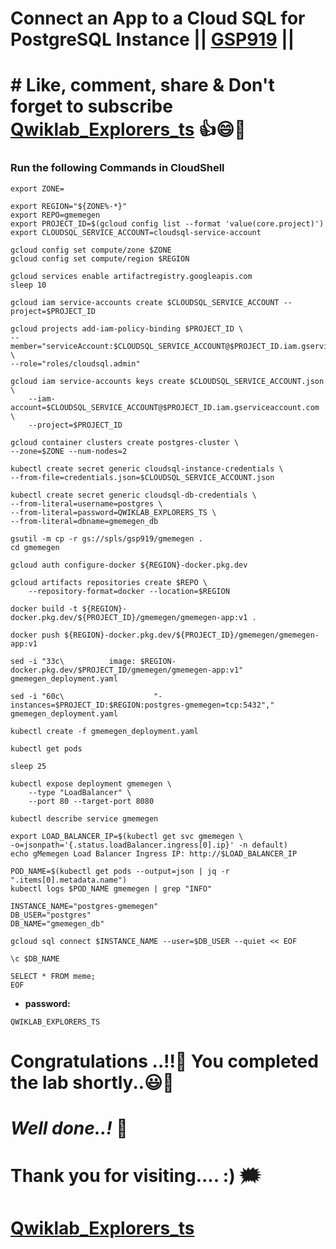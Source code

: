 # Connect an App to a Cloud SQL for PostgreSQL Instance || [GSP919](https://www.cloudskillsboost.google/focuses/57387?parent=catalog) ||

# # Like, comment, share & Don't forget to subscribe [Qwiklab_Explorers_ts](https://youtube.com/@titashshil?si=RgamNu1dc9jVIbJN) 👍😄🤝

### Run the following Commands in CloudShell

```
export ZONE=
```
```
export REGION="${ZONE%-*}"
export REPO=gmemegen
export PROJECT_ID=$(gcloud config list --format 'value(core.project)')
export CLOUDSQL_SERVICE_ACCOUNT=cloudsql-service-account

gcloud config set compute/zone $ZONE
gcloud config set compute/region $REGION

gcloud services enable artifactregistry.googleapis.com
sleep 10

gcloud iam service-accounts create $CLOUDSQL_SERVICE_ACCOUNT --project=$PROJECT_ID

gcloud projects add-iam-policy-binding $PROJECT_ID \
--member="serviceAccount:$CLOUDSQL_SERVICE_ACCOUNT@$PROJECT_ID.iam.gserviceaccount.com" \
--role="roles/cloudsql.admin"

gcloud iam service-accounts keys create $CLOUDSQL_SERVICE_ACCOUNT.json \
    --iam-account=$CLOUDSQL_SERVICE_ACCOUNT@$PROJECT_ID.iam.gserviceaccount.com \
    --project=$PROJECT_ID

gcloud container clusters create postgres-cluster \
--zone=$ZONE --num-nodes=2

kubectl create secret generic cloudsql-instance-credentials \
--from-file=credentials.json=$CLOUDSQL_SERVICE_ACCOUNT.json
    
kubectl create secret generic cloudsql-db-credentials \
--from-literal=username=postgres \
--from-literal=password=QWIKLAB_EXPLORERS_TS \
--from-literal=dbname=gmemegen_db

gsutil -m cp -r gs://spls/gsp919/gmemegen .
cd gmemegen

gcloud auth configure-docker ${REGION}-docker.pkg.dev

gcloud artifacts repositories create $REPO \
    --repository-format=docker --location=$REGION

docker build -t ${REGION}-docker.pkg.dev/${PROJECT_ID}/gmemegen/gmemegen-app:v1 .

docker push ${REGION}-docker.pkg.dev/${PROJECT_ID}/gmemegen/gmemegen-app:v1

sed -i "33c\          image: $REGION-docker.pkg.dev/$PROJECT_ID/gmemegen/gmemegen-app:v1" gmemegen_deployment.yaml

sed -i "60c\                    "-instances=$PROJECT_ID:$REGION:postgres-gmemegen=tcp:5432"," gmemegen_deployment.yaml

kubectl create -f gmemegen_deployment.yaml

kubectl get pods

sleep 25

kubectl expose deployment gmemegen \
    --type "LoadBalancer" \
    --port 80 --target-port 8080

kubectl describe service gmemegen

export LOAD_BALANCER_IP=$(kubectl get svc gmemegen \
-o=jsonpath='{.status.loadBalancer.ingress[0].ip}' -n default)
echo gMemegen Load Balancer Ingress IP: http://$LOAD_BALANCER_IP

POD_NAME=$(kubectl get pods --output=json | jq -r ".items[0].metadata.name")
kubectl logs $POD_NAME gmemegen | grep "INFO"

INSTANCE_NAME="postgres-gmemegen"
DB_USER="postgres"
DB_NAME="gmemegen_db"

gcloud sql connect $INSTANCE_NAME --user=$DB_USER --quiet << EOF

\c $DB_NAME

SELECT * FROM meme;
EOF

```

- **password:**

```
QWIKLAB_EXPLORERS_TS
```

# Congratulations ..!!🎉  You completed the lab shortly..😃💯

# *Well done..!* 👏

# Thank you for visiting.... :) 🗯️

# [Qwiklab_Explorers_ts](https://youtube.com/@titashshil?si=RgamNu1dc9jVIbJN)
